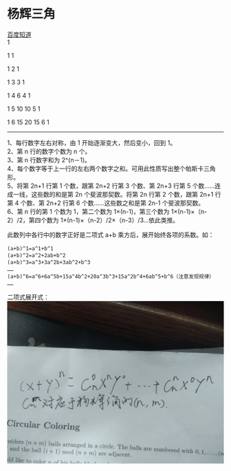 # 杨辉三角


[百度知道](https://zhidao.baidu.com/question/367384574464313844.html)  
1 

1 1 

1 2 1 

1 3 3 1 

1 4 6 4 1 

1 5 10 10 5 1 

1 6 15 20 15 6 1 

---

<!--more-->
1、每行数字左右对称，由 1 开始逐渐变大，然后变小，回到 1。  
2、第 n 行的数字个数为 n 个。  
3、第 n 行数字和为 2^(n－1)。  
4、每个数字等于上一行的左右两个数字之和。可用此性质写出整个帕斯卡三角形。  
5、将第 2n+1 行第 1 个数，跟第 2n+2 行第 3 个数、第 2n+3 行第 5 个数……连成一线，这些数的和是第 2n 个斐波那契数。将第 2n 行第 2 个数，跟第 2n+1 行第 4 个数、第 2n+2 行第 6 个数……这些数之和是第 2n-1 个斐波那契数。  
6、第 n 行的第 1 个数为 1，第二个数为 1×(n-1)，第三个数为 1×(n-1)×（n-2）/2，第四个数为 1×(n-1)×（n-2）/2×（n-3）/3…依此类推。  

此数列中各行中的数字正好是二项式 a+b 乘方后，展开始终各项的系数。如：
```
(a+b)^1=a^1+b^1
(a+b)^2=a^2+2ab+b^2
(a+b)^3=a^3+3a^2b+3ab^2+b^3
……
(a+b)^6=a^6+6a^5b+15a^4b^2+20a^3b^3+15a^2b^4+6ab^5+b^6（注意发现规律）
……
```

二项式展开式：![](images/20180721192815130.jpg)
